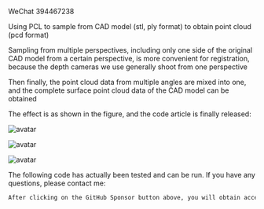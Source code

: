 WeChat 394467238 

 Using PCL to sample from CAD model (stl, ply format) to obtain point cloud (pcd format) 

 Sampling from multiple perspectives, including only one side of the original CAD model from a certain perspective, is more convenient for registration, because the depth cameras we use generally shoot from one perspective 

 Then finally, the point cloud data from multiple angles are mixed into one, and the complete surface point cloud data of the CAD model can be obtained 

 The effect is as shown in the figure, and the code article is finally released: 

 ![avatar]( 7c156abffe2949bfb2a262211a1bbaf8.png) 

 ![avatar]( 837c1b7820934a5e8a063b15cbc578f7.png) 

 ![avatar]( 78fd4ff6933a42daabd32f5509c67d5e.png) 

 The following code has actually been tested and can be run. If you have any questions, please contact me: 

  ```python  
After clicking on the GitHub Sponsor button above, you will obtain access permissions to my private code repository ( https://github.com/slowlon/my_code_bar ) to view this blog code. By searching the code number of this blog, you can find the code you need, code number is: 2024020309574684725
  ```  
